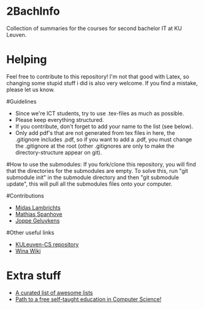 # 2BachInfo
Collection of summaries for the courses for second bachelor IT at KU Leuven.
# Helping
Feel free to contribute to this repository!
I'm not that good with Latex, so changing some stupid stuff i did is also very welcome.
If you find a mistake, please let us know.

#Guidelines
* Since we're ICT students, try to use .tex-files as much as possible.
* Please keep everything structured.
* If you contribute, don't forget to add your name to the list (see below).
* Only add pdf's that are not generated from tex files in here, the .gitignore includes .pdf, so if you want to add a .pdf, you must change the .gitignore at the root (other .gitignores are only to make the directory-structure appear on git).

#How to use the submodules:
If you fork/clone this repository, you will find that the directories for the submodules are empty. To solve this, run "git submodule init" in the submodule directory and then "git submodule update", this will pull all the submodules files onto your computer.

#Contributions
* [Midas Lambrichts](https://github.com/MidasLamb)
* [Mathias Spanhove](https://github.com/Cptmathix)
* [Joppe Geluykens](https://github.com/joppegeluykens)

#Other useful links
* [KULeuven-CS repository](https://github.com/KULeuven-CS/kuleuven-cs.github.io)
* [Wina Wiki](https://wiki.wina.be/examens/index.php/Categorie:2bi)

# Extra stuff
* [A curated list of awesome lists](https://github.com/sindresorhus/awesome)
* [Path to a free self-taught education in Computer Science!](https://github.com/open-source-society/computer-science)


